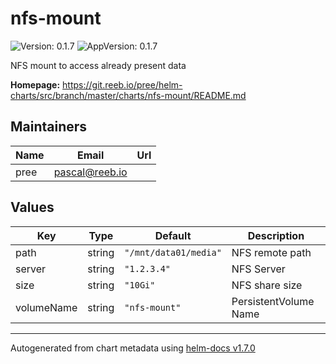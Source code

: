 # nfs-mount

![Version: 0.1.7](https://img.shields.io/badge/Version-0.1.7-informational?style=flat-square) ![AppVersion: 0.1.7](https://img.shields.io/badge/AppVersion-0.1.7-informational?style=flat-square)

NFS mount to access already present data

**Homepage:** <https://git.reeb.io/pree/helm-charts/src/branch/master/charts/nfs-mount/README.md>

## Maintainers

| Name | Email | Url |
| ---- | ------ | --- |
| pree | pascal@reeb.io |  |

## Values

| Key | Type | Default | Description |
|-----|------|---------|-------------|
| path | string | `"/mnt/data01/media"` | NFS remote path |
| server | string | `"1.2.3.4"` | NFS Server |
| size | string | `"10Gi"` | NFS share size |
| volumeName | string | `"nfs-mount"` | PersistentVolume Name |

----------------------------------------------
Autogenerated from chart metadata using [helm-docs v1.7.0](https://github.com/norwoodj/helm-docs/releases/v1.7.0)
